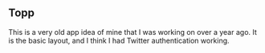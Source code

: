 ## Topp

This is a very old app idea of mine that I was working on over a year ago. It is the basic layout, and I think I had Twitter authentication working.